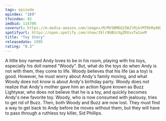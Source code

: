 ```yaml
---
tags: episode
epindex: "169"
tfoindex: 82
imdbid: 114709
coverurl: https://m.media-amazon.com/images/M/MV5BMDU2ZWJlMjktMTRhMy00ZTA5LWEzNDgtYmNmZTEwZTViZWJkXkEyXkFqcGdeQXVyNDQ2OTk4MzI@._V1_SX202_CR0,0,202,300_.jpg
spotifyurl: https://open.spotify.com/show/39lr9bBUcXgZRXsxTw1axM
title: "Toy Story"
releasedate: 1995
rating: "8.3"
---
```


A little boy named Andy loves to be in his room, playing with his toys, especially his doll named "Woody". But, what do the toys do when Andy is not with them, they come to life. Woody believes that his life (as a toy) is good. However, he must worry about Andy's family moving, and what Woody does not know is about Andy's birthday party. Woody does not realize that Andy's mother gave him an action figure known as Buzz Lightyear, who does not believe that he is a toy, and quickly becomes Andy's new favorite toy. Woody, who is now consumed with jealousy, tries to get rid of Buzz. Then, both Woody and Buzz are now lost. They must find a way to get back to Andy before he moves without them, but they will have to pass through a ruthless toy killer, Sid Phillips.